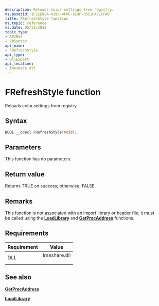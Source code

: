 ```yaml
---
description: Reloads color settings from registry.
ms.assetid: 1F2EE08A-4193-4F0C-BE4F-0551FA71CFA8
title: FRefreshStyle function
ms.topic: reference
ms.date: 05/31/2018
topic_type: 
- APIRef
- kbSyntax
api_name: 
- FRefreshStyle
api_type: 
- DllExport
api_location: 
- Imeshare.dll
---
```


# FRefreshStyle function

Reloads color settings from registry.

## Syntax


```C++
BOOL __cdecl FRefreshStyle(void);
```



## Parameters

This function has no parameters.

## Return value

Returns TRUE on success; otherwise, FALSE.

## Remarks

This function is not associated with an import library or header file; it must be called using the [**LoadLibrary**](-loadlibrary.md) and [**GetProcAddress**](-getprocaddress-.md) functions.

## Requirements



| Requirement | Value |
|----------------|-----------------------------------------------------------------------------------------|
| DLL<br/> | <dl> <dt>Imeshare.dll</dt> </dl> |



## See also

<dl> <dt>

[**GetProcAddress**](-getprocaddress-.md)
</dt> <dt>

[**LoadLibrary**](-loadlibrary.md)
</dt> </dl>

 

 





